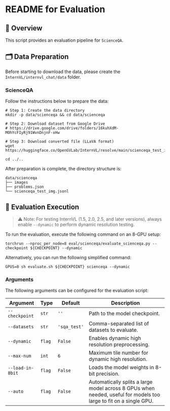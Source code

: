 # README for Evaluation

## 🌟 Overview

This script provides an evaluation pipeline for `ScienceQA`.

## 🗂️ Data Preparation

Before starting to download the data, please create the `InternVL/internvl_chat/data` folder.

### ScienceQA

Follow the instructions below to prepare the data:

```shell
# Step 1: Create the data directory
mkdir -p data/scienceqa && cd data/scienceqa

# Step 2: Download dataset from Google Drive
# https://drive.google.com/drive/folders/16kuhXdM-MOhYcFIyRj91WvnDnjnF-xHw

# Step 3: Download converted file (LLaVA format)
wget https://huggingface.co/OpenGVLab/InternVL/resolve/main/scienceqa_test_img.jsonl

cd ../..
```

After preparation is complete, the directory structure is:

```shell
data/scienceqa
├── images
├── problems.json
└── scienceqa_test_img.jsonl
```

## 🏃 Evaluation Execution

> ⚠️ Note: For testing InternVL (1.5, 2.0, 2.5, and later versions), always enable `--dynamic` to perform dynamic resolution testing.

To run the evaluation, execute the following command on an 8-GPU setup:

```shell
torchrun --nproc_per_node=8 eval/scienceqa/evaluate_scienceqa.py --checkpoint ${CHECKPOINT} --dynamic
```

Alternatively, you can run the following simplified command:

```shell
GPUS=8 sh evaluate.sh ${CHECKPOINT} scienceqa --dynamic
```

### Arguments

The following arguments can be configured for the evaluation script:

| Argument         | Type   | Default      | Description                                                                                                       |
| ---------------- | ------ | ------------ | ----------------------------------------------------------------------------------------------------------------- |
| `--checkpoint`   | `str`  | `''`         | Path to the model checkpoint.                                                                                     |
| `--datasets`     | `str`  | `'sqa_test'` | Comma-separated list of datasets to evaluate.                                                                     |
| `--dynamic`      | `flag` | `False`      | Enables dynamic high resolution preprocessing.                                                                    |
| `--max-num`      | `int`  | `6`          | Maximum tile number for dynamic high resolution.                                                                  |
| `--load-in-8bit` | `flag` | `False`      | Loads the model weights in 8-bit precision.                                                                       |
| `--auto`         | `flag` | `False`      | Automatically splits a large model across 8 GPUs when needed, useful for models too large to fit on a single GPU. |
